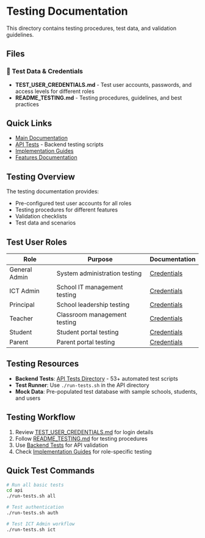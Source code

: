 # Testing Documentation

This directory contains testing procedures, test data, and validation guidelines.

## Files

### 🔑 Test Data & Credentials

- **TEST_USER_CREDENTIALS.md** - Test user accounts, passwords, and access levels for different roles
- **README_TESTING.md** - Testing procedures, guidelines, and best practices

## Quick Links

- [Main Documentation](../README.md)
- [API Tests](../../api/tests/) - Backend testing scripts
- [Implementation Guides](../implementation/)
- [Features Documentation](../features/)

## Testing Overview

The testing documentation provides:

- Pre-configured test user accounts for all roles
- Testing procedures for different features
- Validation checklists
- Test data and scenarios

## Test User Roles

| Role          | Purpose                       | Documentation                             |
| ------------- | ----------------------------- | ----------------------------------------- |
| General Admin | System administration testing | [Credentials](./TEST_USER_CREDENTIALS.md) |
| ICT Admin     | School IT management testing  | [Credentials](./TEST_USER_CREDENTIALS.md) |
| Principal     | School leadership testing     | [Credentials](./TEST_USER_CREDENTIALS.md) |
| Teacher       | Classroom management testing  | [Credentials](./TEST_USER_CREDENTIALS.md) |
| Student       | Student portal testing        | [Credentials](./TEST_USER_CREDENTIALS.md) |
| Parent        | Parent portal testing         | [Credentials](./TEST_USER_CREDENTIALS.md) |

## Testing Resources

- **Backend Tests**: [API Tests Directory](../../api/tests/) - 53+ automated test scripts
- **Test Runner**: Use `./run-tests.sh` in the API directory
- **Mock Data**: Pre-populated test database with sample schools, students, and users

## Testing Workflow

1. Review [TEST_USER_CREDENTIALS.md](./TEST_USER_CREDENTIALS.md) for login details
2. Follow [README_TESTING.md](./README_TESTING.md) for testing procedures
3. Use [Backend Tests](../../api/tests/) for API validation
4. Check [Implementation Guides](../implementation/) for role-specific testing

## Quick Test Commands

```bash
# Run all basic tests
cd api
./run-tests.sh all

# Test authentication
./run-tests.sh auth

# Test ICT Admin workflow
./run-tests.sh ict
```
